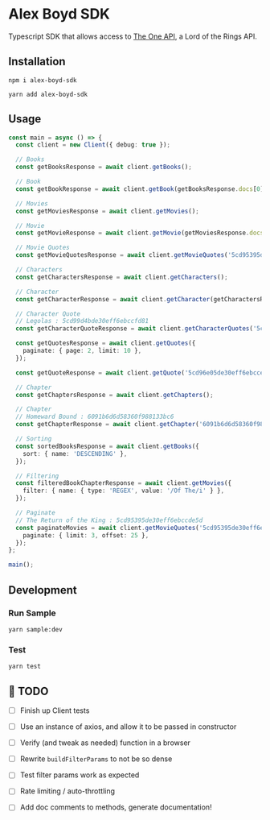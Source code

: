 # Alex Boyd SDK
Typescript SDK that allows access to [The One API](https://the-one-api.dev/), a Lord of the Rings API. 

## Installation
```
npm i alex-boyd-sdk
```

```
yarn add alex-boyd-sdk
```

## Usage
```typescript
const main = async () => {
  const client = new Client({ debug: true });

  // Books
  const getBooksResponse = await client.getBooks();

  // Book
  const getBookResponse = await client.getBook(getBooksResponse.docs[0]!._id);

  // Movies
  const getMoviesResponse = await client.getMovies();

  // Movie
  const getMovieResponse = await client.getMovie(getMoviesResponse.docs[0]!._id);

  // Movie Quotes
  const getMovieQuotesResponse = await client.getMovieQuotes('5cd95395de30eff6ebccde5c');

  // Characters
  const getCharactersResponse = await client.getCharacters();

  // Character
  const getCharacterResponse = await client.getCharacter(getCharactersResponse.docs[6]!._id);

  // Character Quote
  // Legolas : 5cd99d4bde30eff6ebccfd81
  const getCharacterQuoteResponse = await client.getCharacterQuotes('5cd99d4bde30eff6ebccfd81');

  const getQuotesResponse = await client.getQuotes({
    paginate: { page: 2, limit: 10 },
  });

  const getQuoteResponse = await client.getQuote('5cd96e05de30eff6ebcce7f5');

  // Chapter
  const getChaptersResponse = await client.getChapters();

  // Chapter
  // Homeward Bound : 6091b6d6d58360f988133bc6
  const getChapterResponse = await client.getChapter('6091b6d6d58360f988133bc6');

  // Sorting
  const sortedBooksResponse = await client.getBooks({
    sort: { name: 'DESCENDING' },
  });

  // Filtering
  const filteredBookChapterResponse = await client.getMovies({
    filter: { name: { type: 'REGEX', value: '/Of The/i' } },
  });

  // Paginate
  // The Return of the King : 5cd95395de30eff6ebccde5d
  const paginateMovies = await client.getMovieQuotes('5cd95395de30eff6ebccde5d', {
    paginate: { limit: 3, offset: 25 },
  });
};

main();
```

## Development
### Run Sample
```
yarn sample:dev
```

### Test
```
yarn test
```

## :construction: TODO
- [ ] Finish up Client tests
- [ ] Use an instance of axios, and allow it to be passed in constructor
- [ ] Verify (and tweak as needed) function in a browser
- [ ] Rewrite `buildFilterParams` to not be so dense
- [ ] Test filter params work as expected
- [ ] Rate limiting / auto-throttling
- [ ] Add doc comments to methods, generate documentation!

